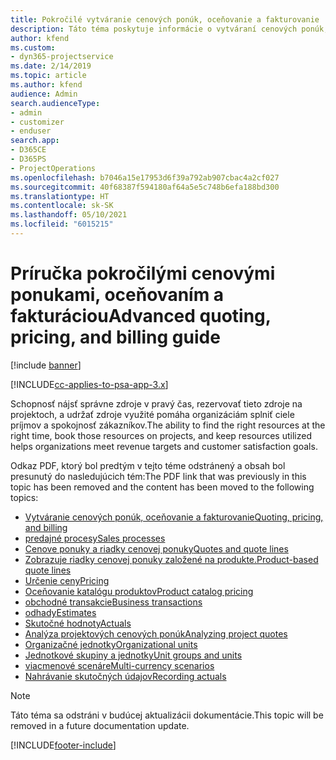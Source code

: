 ```yaml
---
title: Pokročilé vytváranie cenových ponúk, oceňovanie a fakturovanie
description: Táto téma poskytuje informácie o vytváraní cenových ponúk, fakturácie a oceňovania v Project Service Automation.
author: kfend
ms.custom:
- dyn365-projectservice
ms.date: 2/14/2019
ms.topic: article
ms.author: kfend
audience: Admin
search.audienceType:
- admin
- customizer
- enduser
search.app:
- D365CE
- D365PS
- ProjectOperations
ms.openlocfilehash: b7046a15e17953d6f39a792ab907cbac4a2cf027
ms.sourcegitcommit: 40f68387f594180af64a5e5c748b6efa188bd300
ms.translationtype: HT
ms.contentlocale: sk-SK
ms.lasthandoff: 05/10/2021
ms.locfileid: "6015215"
---
```

# <a name="advanced-quoting-pricing-and-billing-guide"></a><span data-ttu-id="e29f1-103">Príručka pokročilými cenovými ponukami, oceňovaním a fakturáciou</span><span class="sxs-lookup"><span data-stu-id="e29f1-103">Advanced quoting, pricing, and billing guide</span></span>

[!include [banner](../../includes/psa-now-project-operations.md)]

[!INCLUDE[cc-applies-to-psa-app-3.x](../../includes/cc-applies-to-psa-app-3x.md)]

<span data-ttu-id="e29f1-104">Schopnosť nájsť správne zdroje v pravý čas, rezervovať tieto zdroje na projektoch, a udržať zdroje využité pomáha organizáciám splniť ciele príjmov a spokojnosť zákazníkov.</span><span class="sxs-lookup"><span data-stu-id="e29f1-104">The ability to find the right resources at the right time, book those resources on projects, and keep resources utilized helps organizations meet revenue targets and customer satisfaction goals.</span></span> 

<span data-ttu-id="e29f1-105">Odkaz PDF, ktorý bol predtým v tejto téme odstránený a obsah bol presunutý do nasledujúcich tém:</span><span class="sxs-lookup"><span data-stu-id="e29f1-105">The PDF link that was previously in this topic has been removed and the content has been moved to the following topics:</span></span>

- [<span data-ttu-id="e29f1-106">Vytváranie cenových ponúk, oceňovanie a fakturovanie</span><span class="sxs-lookup"><span data-stu-id="e29f1-106">Quoting, pricing, and billing</span></span>](../quote-bill-price.md)
- [<span data-ttu-id="e29f1-107">predajné procesy</span><span class="sxs-lookup"><span data-stu-id="e29f1-107">Sales processes</span></span>](../basic-sales-process.md)
- [<span data-ttu-id="e29f1-108">Cenove ponuky a riadky cenovej ponuky</span><span class="sxs-lookup"><span data-stu-id="e29f1-108">Quotes and quote lines</span></span>](../basic-quote-lines.md)
- [<span data-ttu-id="e29f1-109">Zobrazuje riadky cenovej ponuky založené na produkte.</span><span class="sxs-lookup"><span data-stu-id="e29f1-109">Product-based quote lines</span></span>](../product-based-quote-lines.md)
- [<span data-ttu-id="e29f1-110">Určenie ceny</span><span class="sxs-lookup"><span data-stu-id="e29f1-110">Pricing</span></span>](../basic-pricing.md)
- [<span data-ttu-id="e29f1-111">Oceňovanie katalógu produktov</span><span class="sxs-lookup"><span data-stu-id="e29f1-111">Product catalog pricing</span></span>](../product-catalog-pricing.md)
- [<span data-ttu-id="e29f1-112">obchodné transakcie</span><span class="sxs-lookup"><span data-stu-id="e29f1-112">Business transactions</span></span>](../basic-business-transactions.md)
- [<span data-ttu-id="e29f1-113">odhady</span><span class="sxs-lookup"><span data-stu-id="e29f1-113">Estimates</span></span>](../estimates.md)
- [<span data-ttu-id="e29f1-114">Skutočné hodnoty</span><span class="sxs-lookup"><span data-stu-id="e29f1-114">Actuals</span></span>](../actuals.md)
- [<span data-ttu-id="e29f1-115">Analýza projektových cenových ponúk</span><span class="sxs-lookup"><span data-stu-id="e29f1-115">Analyzing project quotes</span></span>](../basic-analyzing-quotes.md)
- [<span data-ttu-id="e29f1-116">Organizačné jednotky</span><span class="sxs-lookup"><span data-stu-id="e29f1-116">Organizational units</span></span>](../advanced-organizational.md)
- [<span data-ttu-id="e29f1-117">Jednotkové skupiny a jednotky</span><span class="sxs-lookup"><span data-stu-id="e29f1-117">Unit groups and units</span></span>](../advanced-units.md)
- [<span data-ttu-id="e29f1-118">viacmenové scenáre</span><span class="sxs-lookup"><span data-stu-id="e29f1-118">Multi-currency scenarios</span></span>](../advanced-currency.md)
- [<span data-ttu-id="e29f1-119">Nahrávanie skutočných údajov</span><span class="sxs-lookup"><span data-stu-id="e29f1-119">Recording actuals</span></span>](../advanced-actuals.md)

> [!NOTE]
> <span data-ttu-id="e29f1-120">Táto téma sa odstráni v budúcej aktualizácii dokumentácie.</span><span class="sxs-lookup"><span data-stu-id="e29f1-120">This topic will be removed in a future documentation update.</span></span> 


[!INCLUDE[footer-include](../../includes/footer-banner.md)]